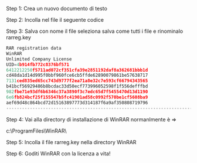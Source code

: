 Step 1: Crea un nuovo documento di testo

Step 2: Incolla nel file il seguente codice

Step 3: Salva con nome il file seleziona salva come tutti i file e rinominalo rarreg.key

```python 
RAR registration data
WinRAR
Unlimited Company License
UID=4b914fb772c8376bf571
6412212250f5711ad072cf351cfa39e2851192daf8a362681bbb1d
cd48da1d14d995f0bbf960fce6cb5ffde62890079861be57638717
7131ced835ed65cc743d9777f2ea71a8e32c7e593cf66794343565
b41bcf56929486b8bcdac33d50ecf773996052598f1f556defffbd
982fbe71e93df6b6346c37a3890f3c7edc65d7f5455470d13d1190
6e6fb824bcf25f155547b5fc41901ad58c0992f570be1cf5608ba9
aef69d48c864bcd72d15163897773d314187f6a9af350808719796
----------------------------------------------------------------------------------------------------------
```

Step 4: Vai alla directory di installazione di WinRAR normanlmente è =>

c:\ProgramFiles\WinRAR\ 

Step 5: Incolla il file rarreg.key nella directory WinRAR

Step 6: Goditi WinRAR con la licenza a vita!
